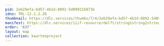 ```yaml
---
pid: 2eb29efa-bd57-4b1d-8092-5d09921b873b
idno: TRL-12.1.2.26
thumbnail: https://dlc.services/thumbs/7/4/2eb29efa-bd57-4b1d-8092-5d09921b873b/full/400,339/0/default.jpg
manifest: https://dlc.services/iiif-resource/delft/string1string2string3/kaartenproject-2007/TRL-12.1.2.26
order: '637'
layout: map
collection: kaartenproject
---
```

